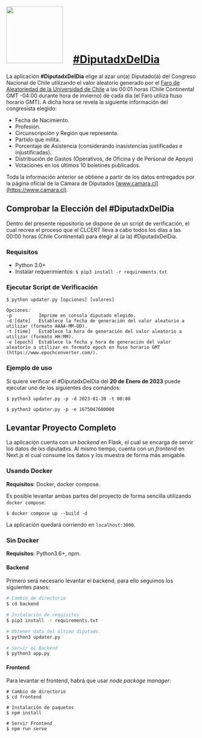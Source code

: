 <h1>
  <img src="https://www.clcert.cl/img/clcert_oscuro.svg" style="width: 150px; padding-right: 20px"/>
  <a href="https://diputado.labs.clcert.cl">#DiputadxDelDia</a>
</h1>

La aplicación **#DiputadxDelDia** elige al azar un(a) Diputado(a) del Congreso Nacional de Chile utilizando el valor aleatorio generado por el [Faro de Aleatoriedad de la Universidad de Chile](https://random.uchile.cl) a las 00:01 horas (Chile Continental GMT -04:00 durante hora de invierno) de cada día (el Faro utiliza huso horario GMT). A dicha hora se revela la siguiente información del congresista elegido:
* Fecha de Nacimiento.
* Profesión.
* Circunscripción y Región que representa.
* Partido que milita.
* Porcentaje de Asistencia (considerando inasistencias justificadas e injustificadas).
* Distribución de Gastos (Operativos, de Oficina y de Personal de Apoyo)
* Votaciones en los últimos 10 boletines publicados.

Toda la información anterior se obtiene a partir de los datos entregados por la página oficial de la Cámara de Diputados [www.camara.cl](https://www.camara.cl).

## Comprobar la Elección del #DiputadxDelDia

Dentro del presente repositorio se dispone de un script de verificación, el cual recrea el proceso que el CLCERT lleva a cabo todos los días a las 00:00 horas (Chile Continental) para elegir al (a la) #DiputadxDelDia.

### Requisitos

* Python 3.0+
* Instalar requerimientos: `$ pip3 install -r requirements.txt`

### Ejecutar Script de Verificación

```
$ python updater.py [opciones] [valores]

Opciones:
-p          Imprime en consola diputado elegido.
-d [date]   Establece la fecha de generación del valor aleatorio a utilizar (formato AAAA-MM-DD).
-t [time]   Establece la hora de generación del valor aleatorio a utilizar (formato HH:MM).
-e [epoch]  Establece la fecha y hora de generación del valor aleatorio a utilizar en formato epoch en huso horario GMT (https://www.epochconverter.com/).
```

### Ejemplo de uso

Si quiere verificar el #DiputadxDelDia del **20 de Enero de 2023** puede ejecutar uno de los siguientes dos comandos:

```
$ python3 updater.py -p -d 2023-01-30 -t 00:00
```
```
$ python3 updater.py -p -e 1675047600000
```

## Levantar Proyecto Completo
La aplicación cuenta con un *backend* en Flask, el cual se encarga de servir los datos de lxs diputadxs. Al mismo tiempo, cuenta con un *frontend* en Next.js el cual consume los datos y los muestra de forma más amigable. 

### Usando Docker
**Requisitos**: Docker, docker compose.

Es posible levantar ambas partes del proyecto de forma sencilla utilizando `docker compose`:
```
$ docker compose up --build -d
```
La aplicación quedará corriendo en `localhost:3000`.

### Sin Docker
**Requisitos**: Python3.6+, npm.

#### Backend
Primero será necesario levantar el backend, para ello seguimos los siguientes pasos:
```bash
# Cambio de directorio
$ cd backend

# Instalación de requisitos
$ pip3 install -r requirements.txt

# Obtener data del último diputado.
$ python3 updater.py

# Servir el Backend
$ python3 app.py
```
#### Frontend
Para levantar el frontend, habrá que usar *node package manager*:
```
# Cambio de directorio
$ cd frontend

# Instalación de paquetes
$ npm install

# Servir Frontend
$ npm run serve
```
